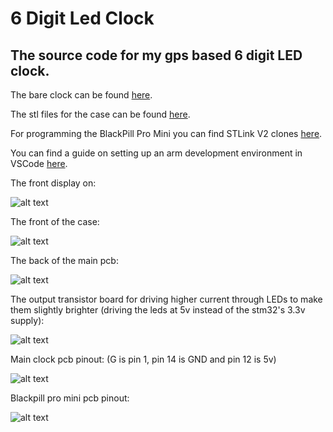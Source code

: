# 6 Digit Led Clock

## The source code for my gps based 6 digit LED clock.

The bare clock can be found [here](https://www.banggood.com/DIY-6-Digit-LED-Large-Screen-Two-Color-Digital-Tube-Desktop-Clock-Kit-Touch-Control-p-1150507.html).

The stl files for the case can be found [here](https://www.thingiverse.com/thing:3839005).

For programming the BlackPill Pro Mini you can find STLink V2 clones [here](https://www.ebay.com/sch/i.html?_from=R40&_nkw=stlink+v2&_sacat=0&rt=nc&LH_BIN=1).

You can find a guide on setting up an arm development environment in VSCode [here](http://hbfsrobotics.com/blog/configuring-vs-code-arm-development-stm32cubemx).



The front display on:

![alt text](https://cdn.thingiverse.com/assets/31/30/11/b6/3e/featured_preview_IMG_20190829_154324.png "Display 1")

The front of the case:

![alt text](https://cdn.thingiverse.com/assets/12/04/bc/7e/b0/featured_preview_IMG_20190829_164002.png "Front 1")

The back of the main pcb:

![alt text](https://cdn.thingiverse.com/assets/99/3c/21/44/87/featured_preview_IMG_20190829_164015.png "Back 1")

The output transistor board for driving higher current through LEDs to make them slightly brighter (driving the leds at 5v instead of the stm32's 3.3v supply):

![alt text](https://cdn.thingiverse.com/assets/4a/27/68/29/3c/featured_preview_IMG_20190829_103334.png "Driver Board")

Main clock pcb pinout: (G is pin 1, pin 14 is GND and pin 12 is 5v)

![alt text](https://cdn.thingiverse.com/assets/97/6c/4f/d3/ae/featured_preview_IMG_20190831_225606.png "Main Board")

Blackpill pro mini pcb pinout:

![alt text](https://cdn.thingiverse.com/assets/eb/f7/02/e7/e6/featured_preview_IMG_20190831_225614.png "Blackpill board")
